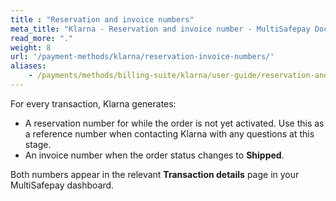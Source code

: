 ```yaml
---
title : "Reservation and invoice numbers"
meta_title: "Klarna - Reservation and invoice number - MultiSafepay Docs"
read_more: "."
weight: 8
url: '/payment-methods/klarna/reservation-invoice-numbers/'
aliases:
    - /payments/methods/billing-suite/klarna/user-guide/reservation-and-invoice-number/
---
```


For every transaction, Klarna generates:

- A reservation number for while the order is not yet activated. Use this as a reference number when contacting Klarna with any questions at this stage.
- An invoice number when the order status changes to **Shipped**.

Both numbers appear in the relevant **Transaction details** page in your MultiSafepay dashboard.
